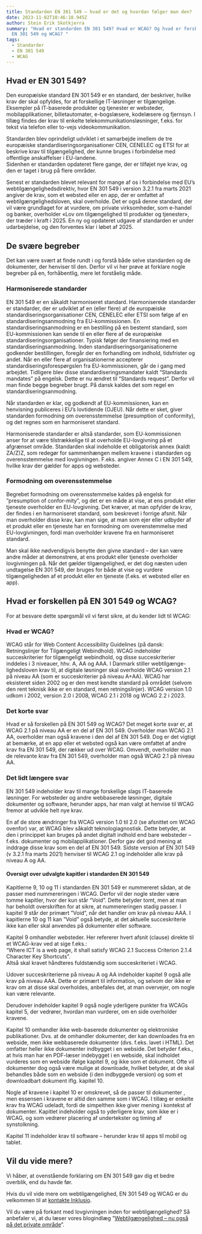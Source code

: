```yaml
---
title: Standarden EN 301 549 – hvad er det og hvordan følger man den?
date: 2023-11-02T10:46:18.945Z
author: Stein Erik Skotkjerra
summary: "Hvad er standarden EN 301 549? Hvad er WCAG? Og hvad er forskellen på
  EN 301 549 og WCAG? "
tags:
  - Standarder
  - EN 301 549
  - WCAG
---
```

## Hvad er EN 301 549?

Den europæiske standard EN 301 549 er en standard, der beskriver, hvilke krav der skal opfyldes, for at forskellige IT-løsninger er tilgængelige. Eksempler på IT-baserede produkter og tjenester er websteder, mobilapplikationer, billetautomater, e-bogslæsere, kodelæsere og fjernsyn. I tillæg findes der krav til enkelte telekommunikationsløsninger, f.eks. for tekst via telefon eller to-vejs videokommunikation.

Standarden blev oprindeligt udviklet i et samarbejde imellem de tre europæiske standardiseringsorganisationer CEN, CENELEC og ETSI for at beskrive krav til tilgængelighed, der kunne bruges i forbindelse med offentlige anskaffelser i EU-landene.
\
Sidenhen er standarden opdateret flere gange, der er tilføjet nye krav, og den er taget i brug på flere områder. 

Senest er standarden blevet relevant for mange af os i forbindelse med EU’s webtilgængelighedsdirektiv, hvor EN 301 549 i version 3.2.1 fra marts 2021 angiver de krav, som et websted eller en app, der er omfattet af webtilgængelighedsloven, skal overholde. Det er også denne standard, der vil være grundlaget for at vurdere, om private virksomheder, som e-handel og banker, overholder «Lov om tilgængelighed til produkter og tjenester», der træder i kraft i 2025. En ny og opdateret udgave af standarden er under udarbejdelse, og den forventes klar i løbet af 2025.

## De svære begreber

Det kan være svært at finde rundt i og forstå både selve standarden og de dokumenter, der henviser til den. Derfor vil vi her prøve at forklare nogle begreber på en, forhåbentlig, mere let forståelig måde.

### Harmoniserede standarder

EN 301 549 er en såkaldt harmoniseret standard. Harmoniserede standarder er standarder, der er udviklet af en (eller flere) af de europæiske standardiseringsorganisationer CEN, CENELEC eller ETSI som følge af en standardiseringsanmodning fra EU-kommissionen. En standardiseringsanmodning er en bestilling på en bestemt standard, som EU-kommissionen kan sende til en eller flere af de europæiske standardiseringsorganisationer. Typisk følger der finansiering med en standardiseringsanmodning. Inden standardiseringsorganisationerne godkender bestillingen, foregår der en forhandling om indhold, tidsfrister og andet. Når en eller flere af organisationerne accepterer standardiseringsforespørgslen fra EU-kommissionen, går de i gang med arbejdet. Tidligere blev disse standardiseringsmandater kaldt “Standards mandates” på engelsk. Dette er nu ændret til “Standards request”. Derfor vil man finde begge begreber brugt. På dansk kaldes det som regel en standardiseringsanmodning.

Når standarden er klar, og godkendt af EU-kommissionen, kan en henvisning publiceres i EU’s lovtidende (OJEU). Når dette er sket, giver standarden formodning om overensstemmelse (presumption of conformity), og det regnes som en harmoniseret standard.

Harmoniserede standarder er altså standarder, som EU-kommissionen anser for at være tilstrækkelige til at overholde EU-lovgivning på et afgrænset område. Standarden skal indeholde et obligatorisk annex (kaldt ZA/Z)Z, som redegør for sammenhængen mellem kravene i standarden og overensstemmelse med
lovgivningen. F.eks. angiver Annex C i EN 301 549, hvilke krav der gælder for apps og websteder.

### Formodning om overensstemmelse

Begrebet formodning om overensstemmelse kaldes på engelsk for ”presumption of confor-mity”, og det er en måde at vise, at ens produkt eller tjeneste overholder en EU-lovgivning. Det kræver, at man opfylder de krav, der findes i en harmoniseret standard, som beskrevet i forrige afsnit. Når man overholder disse krav, kan man sige, at man som ejer eller udbyder af et produkt eller en tjeneste har en formodning om overenstemmelse med EU-lovgivningen, fordi man overholder kravene fra en harmoniseret standard.

Man skal ikke nødvendigvis benytte den givne standard – der kan være andre måder at demonstrere, at ens produkt eller tjeneste overholder lovgivningen på. Når det gælder tilgængelighed, er det dog næsten uden undtagelse EN 301 549, der bruges for både at vise og vurdere tilgængeligheden af et produkt eller en tjeneste (f.eks. et websted eller en app).

## Hvad er forskellen på EN 301 549 og WCAG?

For at besvare dette spørgsmål vil vi først sikre, at du kender lidt til WCAG: 

### Hvad er WCAG?

WCAG står for Web Content Accessibility Guidelines (på dansk: Retningslinjer for Tilgængeligt Webindhold). WCAG indeholder succeskriterier for tilgængeligt webindhold, og disse succeskriterier inddeles i 3 niveauer, hhv. A, AA og AAA. I Danmark stiller webtilgænge-lighedsloven krav til, at digitale løsninger skal overholde WCAG version 2.1 på niveau AA (som er succeskriterier på niveau A+AA). 
WCAG har eksisteret siden 2002 og er den mest kendte standard på området (selvom den rent teknisk ikke er en standard, men retningslinjer). WCAG version 1.0 udkom i 2002, version 2.0 i 2008, WCAG 2.1 i 2018 og WCAG 2.2 i 2023.

### Det korte svar

Hvad er så forskellen på EN 301 549 og WCAG? Det meget korte svar er, at WCAG 2.1 på niveau AA er en del af EN 301 549. Overholder man WCAG 2.1 AA, overholder man også kravene i den del af EN 301 549. Dog er det vigtigt at bemærke, at en app eller et websted også kan være omfattet af andre krav fra EN 301 549, der rækker ud over WCAG. 
Omvendt, overholder man de relevante krav fra EN 301 549, overholder man også WCAG 2.1 på niveau AA.

### Det lidt længere svar

EN 301 549 indeholder krav til mange forskellige slags IT-baserede løsninger. For websteder og andre webbaserede løsninger, digitale dokumenter og software, herunder apps, har man valgt at henvise til WCAG fremor at udvikle helt nye krav. 

En af de store ændringer fra WCAG version 1.0 til 2.0 (se afsnittet om WCAG ovenfor) var, at WCAG blev såkaldt teknologiagnostisk. Dette betyder, at den i princippet kan bruges på andet digitalt indhold end bare websteder – f.eks. dokumenter og mobilapplikationer. Derfor gav det god mening at inddrage disse krav som en del af EN 301 549. Sidste version af EN 301 549 (v 3.2.1 fra marts 2021) henviser til WCAG 2.1 og indeholder alle krav på niveau A og AA.

#### Oversigt over udvalgte kapitler i standarden EN 301 549

Kapitlerne 9, 10 og 11 i standarden EN 301 549 er nummereret sådan, at de passer med nummereringen i WCAG. Derfor vil der nogle steder være tomme kapitler, hvor der kun står “Void”. Dette betyder tomt, men at man har beholdt overskriften for at sikre, at nummereringen stadig passer. I kapitel 9 står der primært ”Void”, når det handler om krav på niveau AAA. I kapitlerne 10 og 11 kan ”Void” også betyde, at det aktuelle succeskriterie ikke kan eller skal anvendes på dokumenter eller software.

Kapitel 9 omhandler websteder. Her refererer hvert afsnit (clause) direkte til et WCAG-krav ved at sige f.eks.:\
“Where ICT is a web page, it shall satisfy WCAG 2.1 Success Criterion 2.1.4 Character Key Shortcuts”.\
Altså skal kravet håndteres fuldstændig som succeskriteriet i WCAG. 

Udover succeskriterierne på niveau A og AA indeholder kapitel 9 også alle krav på niveau AAA. Dette er primært til information, og selvom der ikke er krav om at disse skal overholdes, anbefales det, at man overvejer, om nogle kan være relevante.

Derudover indeholder kapitel 9 også nogle yderligere punkter fra WCAGs kapitel 5, der vedrører, hvordan man vurderer, om en side overholder kravene.

Kapitel 10 omhandler ikke web-baserede dokumenter og elektroniske publikationer. Dvs. at de omhandler dokumenter, der kan downloades fra en webside, men ikke webbaserede dokumenter (dvs. f.eks. lavet i HTML). Det omfatter heller ikke dokumenter indbygget i en webside. Det betyder f.eks., at hvis man har en PDF-læser indebygget i en webside, skal indholdet vurderes som en webside ifølge kapitel 9, og ikke som et dokument. Ofte vil dokumenter dog også være mulige at downloade, hvilket betyder, at de skal behandles både som en webside (i den indbyggede version) og som et downloadbart dokument iflg. kapitel 10. 

Nogle af kravene i kapitel 10 er omskrevet, så de passer til dokumenter , men essensen i kravene er altid den samme som i WCAG. I tillæg er enkelte krav fra WCAG udeladt, fordi de simpelthen ikke giver mening i kontekst af dokumenter.
Kapitlet indeholder også to yderligere krav, som ikke er i WCAG, og som vedrører placering af undertekster og timing af synstolkning.

Kapitel 11 indeholder krav til software – herunder krav til apps til mobil og tablet. 

## V﻿il du vide mere?

Vi håber, at o﻿venstående f﻿orklaring om EN 301 549 gav dig et bedre overblik, end du havde før.

Hvis du vil vide mere om webtilgængelighed, EN 301 549 og WCAG er du velkommen til at [kontakte Inklusio](https://inklusio.dk/kontakt-os/).

Vil du være på forkant med lovgivningen inden for webtilgængelighed? Så anbefaler vi, at du læser vores blogindlæg ”[Webtilgængelighed – nu også på det private område](https://inklusio.dk/posts/lov-om-webtilg%C3%A6ngelighed-pa-det-private-omrade/)”.